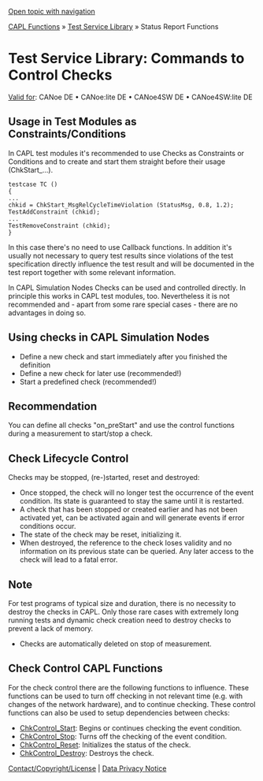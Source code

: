 [Open topic with navigation](../../../../CANoeDEFamily.htm#Topics/CAPLFunctions/Test/CAPLfunctionsTSLCheckControlCommands.md)

[CAPL Functions](../CAPLfunctions.md) » [Test Service Library](CAPLfunctionsTSLOverview.md) » Status Report Functions

# Test Service Library: Commands to Control Checks

[Valid for](../../Shared/FeatureAvailability.md):  CANoe DE • CANoe:lite DE • CANoe4SW DE • CANoe4SW:lite DE

## Usage in Test Modules as Constraints/Conditions

In CAPL test modules it's recommended to use Checks as Constraints or Conditions and to create and start them straight before their usage (ChkStart_...).

```plaintext
testcase TC ()
{
...
chkid = ChkStart_MsgRelCycleTimeViolation (StatusMsg, 0.8, 1.2);
TestAddConstraint (chkid);
...
TestRemoveConstraint (chkid);
}
```

In this case there's no need to use Callback functions. In addition it's usually not necessary to query test results since violations of the test specification directly influence the test result and will be documented in the test report together with some relevant information.

In CAPL Simulation Nodes Checks can be used and controlled directly. In principle this works in CAPL test modules, too. Nevertheless it is not recommended and - apart from some rare special cases - there are no advantages in doing so.

## Using checks in CAPL Simulation Nodes

- Define a new check and start immediately after you finished the definition
- Define a new check for later use (recommended!)
- Start a predefined check (recommended!)

## Recommendation

You can define all checks "on_preStart" and use the control functions during a measurement to start/stop a check.

## Check Lifecycle Control

Checks may be stopped, (re-)started, reset and destroyed:

- Once stopped, the check will no longer test the occurrence of the event condition. Its state is guaranteed to stay the same until it is restarted.
- A check that has been stopped or created earlier and has not been activated yet, can be activated again and will generate events if error conditions occur.
- The state of the check may be reset, initializing it.
- When destroyed, the reference to the check loses validity and no information on its previous state can be queried. Any later access to the check will lead to a fatal error.

## Note

For test programs of typical size and duration, there is no necessity to destroy the checks in CAPL. Only those rare cases with extremely long running tests and dynamic check creation need to destroy checks to prevent a lack of memory.

- Checks are automatically deleted on stop of measurement.

## Check Control CAPL Functions

For the check control there are the following functions to influence. These functions can be used to turn off checking in not relevant time (e.g. with changes of the network hardware), and to continue checking. These control functions can also be used to setup dependencies between checks:

- [ChkControl_Start](Functions/CAPLfunctionChkControlStart.md): Begins or continues checking the event condition.
- [ChkControl_Stop](Functions/CAPLfunctionChkControlStop.md): Turns off the checking of the event condition.
- [ChkControl_Reset](Functions/CAPLfunctionChkControlReset.md): Initializes the status of the check.
- [ChkControl_Destroy](Functions/CAPLfunctionChkControlDestroy.md): Destroys the check.

[Contact/Copyright/License](../../Shared/ContactCopyrightLicense.md) | [Data Privacy Notice](https://www.vector.com/int/en/company/get-info/privacy-policy/)
